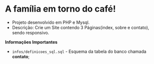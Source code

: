 # A família em torno do café!

- Projeto desenvolvido em PHP e Mysql. 
- Descrição: Crie um Site contendo 3 Páginas(index, sobre e contato), sendo responsivo.


**Informações Importantes** 

- `infos/definicoes_sql.sql` - Esquema da tabela do banco chamada **contato**;

